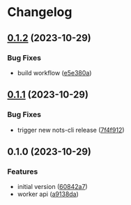 # Changelog

## [0.1.2](https://github.com/explodingcamera/nots/compare/nots-cli-v0.1.1...nots-cli-v0.1.2) (2023-10-29)


### Bug Fixes

* build workflow ([e5e380a](https://github.com/explodingcamera/nots/commit/e5e380af94354a51f5cbd5bad0ae0ebc8553e3be))

## [0.1.1](https://github.com/explodingcamera/nots/compare/nots-cli-v0.1.0...nots-cli-v0.1.1) (2023-10-29)


### Bug Fixes

* trigger new nots-cli release ([7f4f912](https://github.com/explodingcamera/nots/commit/7f4f912dd5356f1cde32301d4b5e4dce0207ec89))

## 0.1.0 (2023-10-29)


### Features

* initial version ([60842a7](https://github.com/explodingcamera/nots/commit/60842a7df4aceaf3c0682931ce7ed8d2a324b7ef))
* worker api ([a9138da](https://github.com/explodingcamera/nots/commit/a9138da1fd959c163794359078a4a6803c1b71b1))
